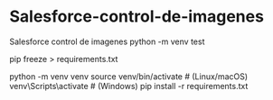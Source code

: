 # Salesforce-control-de-imagenes
Salesforce control de imagenes
python -m venv test

pip freeze > requirements.txt

python -m venv venv
source venv/bin/activate  # (Linux/macOS)
venv\Scripts\activate     # (Windows)
pip install -r requirements.txt
